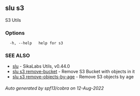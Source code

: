 ## slu s3

S3 Utils

### Options

```
  -h, --help   help for s3
```

### SEE ALSO

* [slu](slu.md)	 - SikaLabs Utils, v0.44.0
* [slu s3 remove-bucket](slu_s3_remove-bucket.md)	 - Remove S3 Bucket with objects in it
* [slu s3 remove-objects-by-age](slu_s3_remove-objects-by-age.md)	 - Remove S3 objects by age

###### Auto generated by spf13/cobra on 12-Aug-2022
